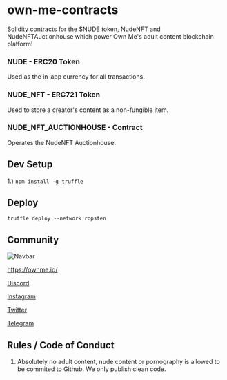 # own-me-contracts

Solidity contracts for the $NUDE token, NudeNFT and NudeNFTAuctionhouse which power Own Me's adult content blockchain platform!

### NUDE - ERC20 Token

Used as the in-app currency for all transactions.

### NUDE_NFT - ERC721 Token

Used to store a creator's content as a non-fungible item.

### NUDE_NFT_AUCTIONHOUSE - Contract

Operates the NudeNFT Auctionhouse.

## Dev Setup

1.) `npm install -g truffle`

## Deploy

`truffle deploy --network ropsten`

## Community

![Navbar](https://user-images.githubusercontent.com/27584221/137842947-f80ab90a-cbba-4382-b729-dfb94e0e32f0.png)

https://ownme.io/

[Discord](https://discord.gg/Ww5nckNGpS)

[Instagram](https://www.instagram.com/own_me_nft/)

[Twitter](https://twitter.com/own_me_nft)

[Telegram](https://t.me/own_me_nft)

## Rules / Code of Conduct

1. Absolutely no adult content, nude content or pornography is allowed to be commited to Github. We only publish clean code.



